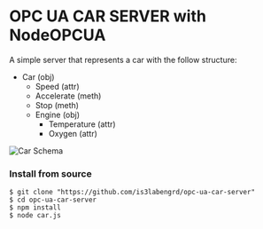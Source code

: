 
# OPC UA CAR SERVER with NodeOPCUA
A simple server that represents a car with the follow structure:

* Car (obj)
    * Speed (attr)
    * Accelerate (meth)
    * Stop (meth)
    * Engine (obj)
        * Temperature (attr)
        * Oxygen (attr)

![Car Schema](https://github.com/is3labengrd/opc-ua-car-server/blob/master/img/car_schema.png)


### Install from source

    $ git clone "https://github.com/is3labengrd/opc-ua-car-server"
    $ cd opc-ua-car-server
    $ npm install
    $ node car.js
